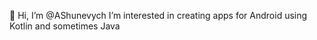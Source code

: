  👋 Hi, I’m @AShunevych I’m interested in creating apps for Android using Kotlin and sometimes Java

<!---
AShunevych/AShunevych is a ✨ special ✨ repository because its `README.md` (this file) appears on your GitHub profile.
You can click the Preview link to take a look at your changes.
--->
